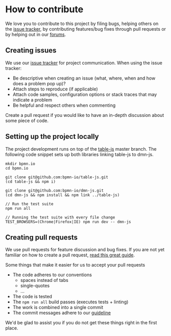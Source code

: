 # How to contribute

We love you to contribute to this project by filing bugs, helping others on the [issue tracker](https://github.com/bpmn-io/dmn-js/issues), by contributing features/bug fixes through pull requests or by helping out in our [forums](https://forum.bpmn.io/).


## Creating issues

We use our [issue tracker](https://github.com/bpmn-io/dmn-js/issues) for project communication.
When using the issue tracker:

* Be descriptive when creating an issue (what, where, when and how does a problem pop up)?
* Attach steps to reproduce (if applicable)
* Attach code samples, configuration options or stack traces that may indicate a problem
* Be helpful and respect others when commenting

Create a pull request if you would like to have an in-depth discussion about some piece of code.


## Setting up the project locally

The project development runs on top of the [table-js](https://github.com/bpmn-io/table-js) master branch. The following code snippet sets up both libraries linking table-js to dmn-js.

    mkdir bpmn.io
    cd bpmn.io

    git clone git@github.com:bpmn-io/table-js.git
    (cd table-js && npm i)

    git clone git@github.com:bpmn-io/dmn-js.git
    (cd dmn-js && npm install && npm link ../table-js)

    // Run the test suite
    npm run all

    // Running the test suite with every file change
    TEST_BROWSERS=(Chrome|Firefox|IE) npm run dev -- dmn-js


## Creating pull requests

We use pull requests for feature discussion and bug fixes. If you are not yet familiar on how to create a pull request, [read this great guide](https://gun.io/blog/how-to-github-fork-branch-and-pull-request).

Some things that make it easier for us to accept your pull requests

* The code adheres to our conventions
    * spaces instead of tabs
    * single-quotes
    * ...
* The code is tested
* The `npm run all` build passes (executes tests + linting)
* The work is combined into a single commit
* The commit messages adhere to our [guideline](https://docs.google.com/document/d/1QrDFcIiPjSLDn3EL15IJygNPiHORgU1_OOAqWjiDU5Y)


We'd be glad to assist you if you do not get these things right in the first place.
